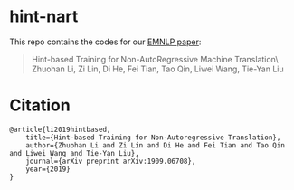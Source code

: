 # hint-nart

This repo contains the codes for our [EMNLP paper](https://arxiv.org/pdf/1909.06708):

> Hint-based Training for Non-AutoRegressive Machine Translation\\
> Zhuohan Li, Zi Lin, Di He, Fei Tian, Tao Qin, Liwei Wang, Tie-Yan Liu

# Citation
```
@article{li2019hintbased,
    title={Hint-based Training for Non-Autoregressive Translation},
    author={Zhuohan Li and Zi Lin and Di He and Fei Tian and Tao Qin and Liwei Wang and Tie-Yan Liu},
    journal={arXiv preprint arXiv:1909.06708},
    year={2019}
}
```
